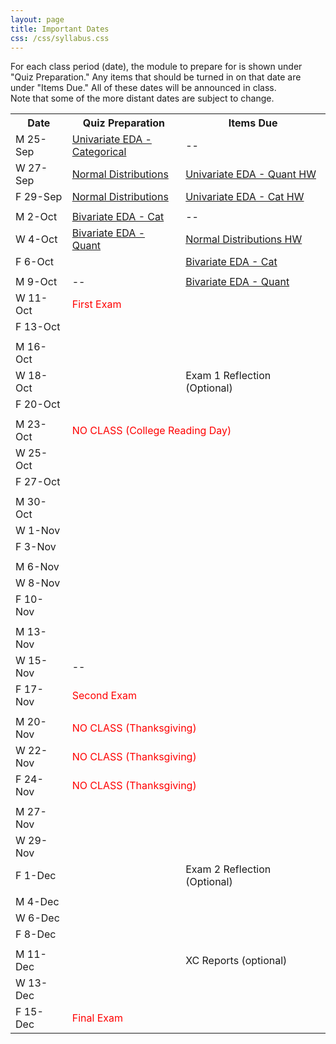 ```yaml
---
layout: page
title: Important Dates
css: /css/syllabus.css
---
```


<div class="alert alert-info">
For each class period (date), the module to prepare for is shown under "Quiz Preparation." Any items that should be turned in on that date are under "Items Due." All of these dates will be announced in class.
</div>

<div class="alert alert-warning">
Note that some of the more distant dates are subject to change.
</div>

<table width="100%">
<tr><th width="18%">Date</th><th width="36%">Quiz Preparation</th><th width="46%">Items Due</th></tr>
<!---
<tr><td>M 11-Sep</td>
    <td><a href="../modules/DataProduction">DataProduction</a></td>
    <td><a href="../modules/WhyStats_HW">Why Statistics is Important HW</a></td></tr>
<tr><td>W 13-Sep</td>
    <td><a href="../modules/GettingDataIntoR">Getting Data Into R</a></td>
    <td><a href="../modules/FoundationalDefns_HW">Foundational Definitions HW</a></td></tr>
<tr><td>F 15-Sep</td>
    <td><a href="../modules/GettingDataIntoR">Getting Data Into R</a></td>
    <td><a href="../modules/DataProduction_HW">Data Production HW</a></td></tr>
<tr><td></td><td></td><td></td></tr>
<tr><td>M 18-Sep</td>
    <td><a href="../modules/UEDAQuant1">Summaries for One Quant ...</a></td>
    <td>--</td></tr>
<tr><td>W 20-Sep</td>
    <td><a href="../modules/UEDAQuant2">Univariate EDA - Quant</a></td>
    <td><a href="../modules/GettingDataIntoR_HW">Getting Data Into R HW</a></td></tr>
<tr><td>F 22-Sep</td>
    <td><a href="../modules/UEDAQuant2">Univariate EDA - Quant</a></td>
    <td>--</td></tr>
<tr><td></td><td></td><td></td></tr>
--->
<tr><td>M 25-Sep</td>
    <td><a href="../modules/UEDACat">Univariate EDA - Categorical</a></td>
    <td>--</td></tr>
<tr><td>W 27-Sep</td>
    <td><a href="../modules/NormalDist">Normal Distributions</a></td>
    <td><a href="../modules/UEDAQuant2_HW2">Univariate EDA - Quant HW</a></td></tr>
<tr><td>F 29-Sep</td>
    <td><a href="../modules/NormalDist">Normal Distributions</a></td>
    <td><a href="../modules/UEDACat_HW">Univariate EDA - Cat HW</a></td></tr>
    
<tr><td></td><td></td><td></td></tr>
<tr><td>M 2-Oct</td>
    <td><a href="../modules/BEDACat">Bivariate EDA - Cat</a></td>
    <td>--</td></tr>
<tr><td>W 4-Oct</td>
    <td><a href="../modules/BEDAQuant">Bivariate EDA - Quant</a></td>
    <td><a href="../modules/NormalDist_HW2">Normal Distributions HW</a></td></tr>
<tr><td>F 6-Oct</td>
    <td></td>
    <td><a href="../modules/BEDACat_HW2">Bivariate EDA - Cat</a></td></tr>
    
<tr><td></td><td></td><td></td></tr>
<tr><td>M 9-Oct</td>
    <td>--</td>
    <td><a href="../modules/BEDAQuant_HW2">Bivariate EDA - Quant</a></td></tr>
<tr><td>W 11-Oct</td>
    <td colspan="2"><span style="color:red">First Exam</span></td></tr>
<tr><td>F 13-Oct</td>
    <td></td>
    <td></td></tr>
    
<tr><td></td><td></td><td></td></tr>
<tr><td>M 16-Oct</td>
    <td></td>
    <td></td></tr>
<tr><td>W 18-Oct</td>
    <td></td>
    <td>Exam 1 Reflection (Optional)</td></tr>
<tr><td>F 20-Oct</td>
    <td></td>
    <td></td></tr>
    
<tr><td></td><td></td><td></td></tr>
<tr><td>M 23-Oct</td>
    <td colspan="2"><span style="color:red">NO CLASS (College Reading Day)</span></td></tr>
<tr><td>W 25-Oct</td>
    <td></td>
    <td></td></tr>
<tr><td>F 27-Oct</td>
    <td></td>
    <td></td></tr>
    
<tr><td></td><td></td><td></td></tr>
<tr><td>M 30-Oct</td>
    <td></td>
    <td></td></tr>
<tr><td>W 1-Nov</td>
    <td></td>
    <td></td></tr>
<tr><td>F 3-Nov</td>
    <td></td>
    <td></td></tr>
    
<tr><td></td><td></td><td></td></tr>
<tr><td>M 6-Nov</td>
    <td></td>
    <td></td></tr>
<tr><td>W 8-Nov</td>
    <td></td>
    <td></td></tr>
<tr><td>F 10-Nov</td>
    <td></td>
    <td></td></tr>
    
<tr><td></td><td></td><td></td></tr>
<tr><td>M 13-Nov</td>
    <td></td>
    <td></td></tr>
<tr><td>W 15-Nov</td>
    <td>--</td>
    <td></td></tr>
<tr><td>F 17-Nov</td>
    <td colspan="2"><span style="color:red">Second Exam</span></td></tr>
    
<tr><td></td><td></td><td></td></tr>
<tr><td>M 20-Nov</td>
    <td colspan="2"><span style="color:red">NO CLASS (Thanksgiving)</span></td></tr>
<tr><td>W 22-Nov</td>
    <td colspan="2"><span style="color:red">NO CLASS (Thanksgiving)</span></td></tr>
<tr><td>F 24-Nov</td>
    <td colspan="2"><span style="color:red">NO CLASS (Thanksgiving)</span></td></tr>
    
<tr><td></td><td></td><td></td></tr>
<tr><td>M 27-Nov</td>
    <td></td>
    <td></td></tr>
<tr><td>W 29-Nov</td>
    <td></td>
    <td></td></tr>
<tr><td>F 1-Dec</td>
    <td></td>
    <td>Exam 2 Reflection (Optional)</td></tr>
    
<tr><td></td><td></td><td></td></tr>
<tr><td>M 4-Dec</td>
    <td></td>
    <td></td></tr>
<tr><td>W 6-Dec</td>
    <td></td>
    <td></td></tr>
<tr><td>F 8-Dec</td>
    <td></td>
    <td></td></tr>
    
<tr><td></td><td></td><td></td></tr>
<tr><td>M 11-Dec</td>
    <td></td>
    <td>XC Reports (optional)</td></tr>
<tr><td>W 13-Dec</td>
    <td></td>
    <td></td></tr>
<tr><td>F 15-Dec</td>
    <td colspan="2"><span style="color:red">Final Exam</span></td></tr>
</table>

